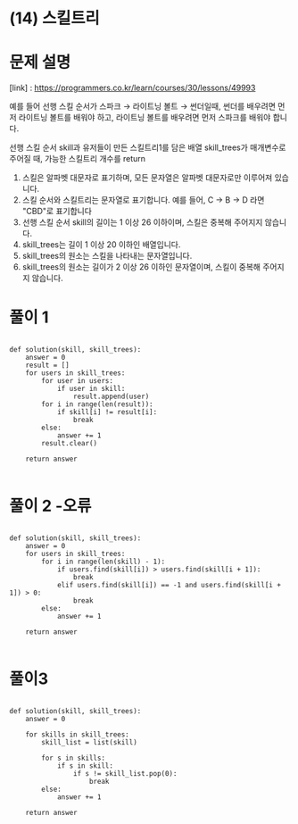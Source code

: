 # (14) 스킬트리
# 문제 설명
[link] : https://programmers.co.kr/learn/courses/30/lessons/49993

예를 들어 선행 스킬 순서가 스파크 → 라이트닝 볼트 → 썬더일때, 썬더를 배우려면 먼저 라이트닝 볼트를 배워야 하고, 라이트닝 볼트를 배우려면 먼저 스파크를 배워야 합니다.

선행 스킬 순서 skill과 유저들이 만든 스킬트리1를 담은 배열 skill_trees가 매개변수로 주어질 때, 가능한 스킬트리 개수를 return
1. 스킬은 알파벳 대문자로 표기하며, 모든 문자열은 알파벳 대문자로만 이루어져 있습니다.
2. 스킬 순서와 스킬트리는 문자열로 표기합니다.
예를 들어, C → B → D 라면 "CBD"로 표기합니다
3. 선행 스킬 순서 skill의 길이는 1 이상 26 이하이며, 스킬은 중복해 주어지지 않습니다.
4. skill_trees는 길이 1 이상 20 이하인 배열입니다.
5. skill_trees의 원소는 스킬을 나타내는 문자열입니다.
6. skill_trees의 원소는 길이가 2 이상 26 이하인 문자열이며, 스킬이 중복해 주어지지 않습니다.
# 풀이 1
<pre>
<code>
def solution(skill, skill_trees):
    answer = 0
    result = []
    for users in skill_trees:
        for user in users:
            if user in skill:
                result.append(user)
        for i in range(len(result)):
            if skill[i] != result[i]:
                break
        else:
            answer += 1
        result.clear()
            
    return answer
</code>
</pre>
# 풀이 2 -오류
<pre>
<code>
def solution(skill, skill_trees):
    answer = 0
    for users in skill_trees:
        for i in range(len(skill) - 1):
            if users.find(skill[i]) > users.find(skill[i + 1]):
                break
            elif users.find(skill[i]) == -1 and users.find(skill[i + 1]) > 0:
                break
        else:
            answer += 1
            
    return answer
</code>
</pre>
# 풀이3
<pre>
<code>
def solution(skill, skill_trees):
    answer = 0

    for skills in skill_trees:
        skill_list = list(skill)

        for s in skills:
            if s in skill:
                if s != skill_list.pop(0):
                    break
        else:
            answer += 1

    return answer
</code>
</pre>